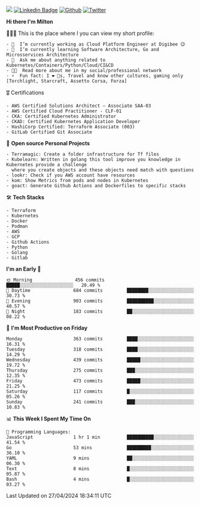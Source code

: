 ![](https://komarev.com/ghpvc/?username=miltlima&color=blueviolet) [![Linkedin Badge](https://img.shields.io/badge/-LinkedIn-blue?style=flat-square&logo=Linkedin&logoColor=white&link=https://www.linkedin.com/in/miltonlimaj/)](https://www.linkedin.com/in/miltonlimaj/) [![Github](https://img.shields.io/github/followers/miltlima?style=social)](https://github.com/miltlima?tab=followers) [![Twitter](https://img.shields.io/twitter/follow/milt_lima?style=social)](https://twitter.com/milt_lima)
 


     
**Hi there I'm Milton**

👨🏽‍💻 This is the place where I you can view my short profile:
```text
- 🔭  I’m currently working as Cloud Platform Engineer at Digibee 😉
- 🌱  I’m currently learning Software Architecture, Go and Microsservices Architecture
- 💬  Ask me about anything related to Kubernetes/Containers/Python/Cloud/CI&CD
- 👨‍💻  Read more about me in my social/professional network
- ⚡  Fun fact: I ❤️ 🐶s, Travel and know other cultures, gaming only [Torchlight, Starcraft, Assetto Corsa, Forza]
```
🎖 Certifications
```text
- AWS Certified Solutions Architect – Associate SAA-03
- AWS Certified Cloud Practitioner - CLF-01
- CKA: Certified Kubernetes Administrator
- CKAD: Certified Kubernetes Application Developer
- HashiCorp Certified: Terraform Associate (003)
- GitLab Certified Git Associate
```
📐 **Open source Personal Projects**

```text
- Terramagic: Create a folder infrastructure for Tf files
- Kubelearn: Written in golang this tool improve you knowledge in Kubernetes provide a challenge
  where you create objects and these objects need match with questions
- lookr: Check if you AWS account have resources
- kom: Show Metrics from pods and nodes in Kubernetes
- goact: Generate Github Actions and Dockerfiles to specific stacks
```
🛠 **Tech Stacks**

```text
- Terraform
- Kubernetes
- Docker
- Podman
- AWS
- GCP
- Github Actions
- Python
- Golang
- Gitlab
```         

<!--START_SECTION:waka-->
**I'm an Early 🐤** 

```text
🌞 Morning                456 commits         █████░░░░░░░░░░░░░░░░░░░░   20.49 % 
🌆 Daytime                684 commits         ████████░░░░░░░░░░░░░░░░░   30.73 % 
🌃 Evening                903 commits         ██████████░░░░░░░░░░░░░░░   40.57 % 
🌙 Night                  183 commits         ██░░░░░░░░░░░░░░░░░░░░░░░   08.22 % 
```
📅 **I'm Most Productive on Friday** 

```text
Monday                   363 commits         ████░░░░░░░░░░░░░░░░░░░░░   16.31 % 
Tuesday                  318 commits         ████░░░░░░░░░░░░░░░░░░░░░   14.29 % 
Wednesday                439 commits         █████░░░░░░░░░░░░░░░░░░░░   19.72 % 
Thursday                 275 commits         ███░░░░░░░░░░░░░░░░░░░░░░   12.35 % 
Friday                   473 commits         █████░░░░░░░░░░░░░░░░░░░░   21.25 % 
Saturday                 117 commits         █░░░░░░░░░░░░░░░░░░░░░░░░   05.26 % 
Sunday                   241 commits         ███░░░░░░░░░░░░░░░░░░░░░░   10.83 % 
```


📊 **This Week I Spent My Time On** 

```text
💬 Programming Languages: 
JavaScript               1 hr 1 min          ██████████░░░░░░░░░░░░░░░   41.54 % 
Go                       53 mins             █████████░░░░░░░░░░░░░░░░   36.10 % 
YAML                     9 mins              ██░░░░░░░░░░░░░░░░░░░░░░░   06.30 % 
Text                     8 mins              █░░░░░░░░░░░░░░░░░░░░░░░░   05.87 % 
Bash                     4 mins              █░░░░░░░░░░░░░░░░░░░░░░░░   03.27 % 
```


 Last Updated on 27/04/2024 18:34:11 UTC
<!--END_SECTION:waka-->

